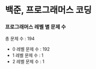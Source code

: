 # 백준, 프로그래머스 코딩
### 프로그래머스 레벨 별 문제 수
총 문제 수 : 194
- 0 레벨 문제 수 : 192
- 1 레벨 문제 수 : 1
- 2 레벨 문제 수 : 1

